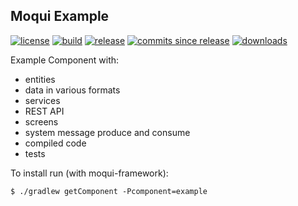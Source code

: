 ## Moqui Example

[![license](http://img.shields.io/badge/license-CC0%201.0%20Universal-blue.svg)](https://github.com/moqui/example/blob/master/LICENSE.md)
[![build](https://travis-ci.org/moqui/example.svg)](https://travis-ci.org/moqui/example)
[![release](http://img.shields.io/github/release/moqui/example.svg)](https://github.com/moqui/example/releases)
[![commits since release](http://img.shields.io/github/commits-since/moqui/example/v2.0.0.svg)](https://github.com/moqui/example/commits/master)
[![downloads](http://img.shields.io/github/downloads/moqui/example/total.svg)](https://github.com/moqui/example/releases)

Example Component with: 

- entities
- data in various formats
- services
- REST API
- screens
- system message produce and consume
- compiled code
- tests

To install run (with moqui-framework):

    $ ./gradlew getComponent -Pcomponent=example
